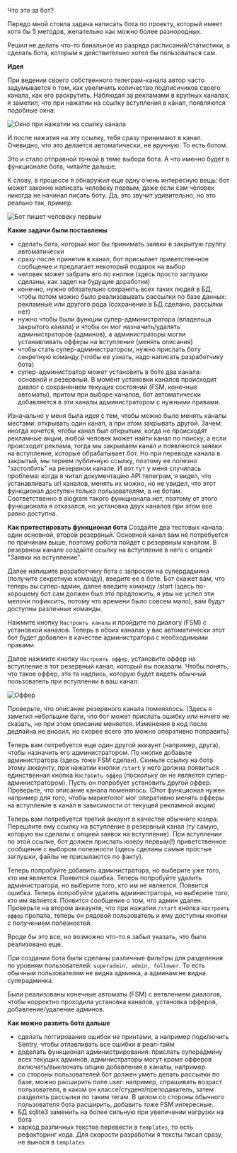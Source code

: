 Что это за бот?

Передо мной стояла задача написать бота по проекту, который имеет хотя бы 5 методов, желательно как можно более разнородных.

Решил не делать что-то банальное из разряда расписаний/статистики, а сделать бота, которым я действительно хотел бы пользоваться сам.

**Идея**

При ведении своего собственного телеграм-канала автор часто задумывается о том, как увеличить количество подписичиков своего канала, как его раскрутить. Наблюдая за рекламами в крупных каналах, я заметил, что при нажатии на ссылку вступления в канал, появляются подобные окна:

![Окно при нажатии на ссылку канала](https://i.ibb.co/tDkqdxn/IMG-1645.jpg)

И после нажатия на эту ссылку, тебя сразу принимают в канал. Очевидно, что это делается автоматически, не вручную. То есть ботом.

Это и стало отправной точкой в теме выбора бота. А что именно будет в функционале бота, читайте дальше.

К слову, в процессе я обнаружил еще одну очень интересную вещь: бот может законно написать человеку первым, даже если сам человек никогда не начинал писать боту. Да, это звучит удивительно, но это реально так, пример:

![Бот пишет человеку первым](https://i.ibb.co/CnbSf9N/IMG-1630.png)

**Какие задачи были поставлены**

+ сделать бота, который мог бы принимать заявки в закрытую группу автоматически
+ сразу после принятия в канал, бот присылает приветственное сообщение и предлагает некоторый подарок на выбор
+ человек может забрать его по кнопке (здесь просто заглушки сделаны, как задел на будущие доработки)
+ конечно, нужно обязательно сохранять всех таких людей в БД, чтобы потом можно было реализовывать рассылки по базе данных: рекламные или другого рода (сохранение в БД сделано, рассылки нет)
+ нужно чтобы были функции супер-администратора (владельца закрытого канала) и чтобы он мог назначить/удалять администраторов (админов), а администраторы могли устанавливать офферы на вступление (менять описания)
+ чтобы стать супер-администратором, нужно прислать боту секретную команду (чтобы ее узнать, надо написать разработчику бота)
+ супер-администратор может установить в боте два канала: основной и резервный. В момент установки каналов происходит диалог с сохранением текущих состояний (FSM, конечные автоматы), притом при выборе каналов, бот автоматически добавляется в эти каналы администратором с нужными правами.

Изначально у меня была идея с тем, чтобы можно было менять каналы местами: открывать один канал, а при этом закрывать другой. Зачем: иногда хочется, чтобы канал был открытым, когда не происходят рекламные акции, любой человек может найти канал по поиску, а если происходит реклама, тогда мы закрываем канал и появляются заявки на вступление, которые обрабатывает бот. Но при переводе канала в закрытый, мы теряем публичную ссылку, поэтому ее полезно "застолбить" на резервном канале. И вот тут у меня случилась проблема: когда я читал документацию API телеграм, я видел, что устанавливать url каналов, менять их можно, но не увидел, что этот функционал доступен только пользователям, а не ботам. Соответственно в aiogram такого функционала нет, поэтому от этого функционала я отказался, но установка двух каналов при этом все равно доступна.

**Как протестировать функционал бота**
Создайте два тестовых канала: один основной, второй резервный. Основной канал вам не потребуется по причинам выше, поэтому работа пойдет с резервным каналом. В резервном канале создайте ссылку на вступление в него с опцией "Заявки на вступление".

Далее напишите разработчику бота с запросом на супердадмина (получите секретную команду), введите ее в боте. Бот скажет вам, что теперь вы супер-админ, далее введите команду /start (здесь по-хорошему бот сам должен был это предложить, я увы не успел эти мелочи пофиксить, потому что времени было совсем мало), вам будут доступны различные команды.

Нажмите кнопку `Настроить каналы` и пройдите по диалогу (FSM) с установкой каналов. Теперь в обоих каналах у вас автоматически этот бот будет добавлен в качестве администратора с необходимыми правами.

Далее нажмите кнопку `Настроить оффер`, установите оффер на вступление в тот резервный канал, который вы показали. Чтобы понять, что такое оффер, это та надпись, которую будет видеть обычный пользователь при вступлении в ваш канал:

![Оффер](https://i.ibb.co/f1G9Tnr/offer.jpg)

Проверьте, что описание резервного канала поменялось. (Здесь я заметил небольшие баги, что бот может прислать ошибку или ничего не сказать, но при этом описание меняется. Изменения в код после дедлайна не вносил, но скорее всего это можно оперативно поправить)

Теперь вам потребуется еще один другой аккаунт (например, друга), чтобы назначить его администратором. По кнопке добавьте администратора (здесь тоже FSM сделан). Скиньте ссылку на бота этому аккаунту, при нажатии кнопки `/start` у него должна появиться единственная кнопка `Настроить оффер` (поскольку он не является супер-администратором). Пусть он попробует установить другой оффер. Проверьте, что описание канала поменялось. (Этот функционал нужен например для того, чтобы маркетолог мог оперативно менять офферы на вступление в канал в зависимости от текущей рекламной акции)

Теперь вам потребуется третий аккаунт в качестве обычного юзера. Перешлите ему ссылку на вступление в резервный канал (ту самую, которую вы сделали с опцией заявок на вступление). При вступлении по этой ссылке, бот должен прислать юзеру первым(!) приветственное сообщение с выбором полезности (здесь сделаны самые простые заглушки, файлы не присылаются по факту).

Теперь попробуйте добавить администратора, но выберите уже того, кто им является. Появится ошибка.
Теперь попробуйте удалить администратора, но выберите того, кто им не является. Появится ошибка.
Теперь попробуйте удалить администратора, но выберите того, кто им является. Появится сообщение о том, что админ удален. Проверьте на втором аккаунте, что при нажатии `/start` кнопка `Настроить оффер` пропала, теперь он рядовой пользователь и ему доступны кнопки с получением полезностей.

Вроде бы это все, но возможно что-то я забыл указать, что было реализовано еще.

При создании бота были сделаны различные фильтры для разделения по уровням пользователей: `superadmin, admin, follower`. То есть обычным пользователям не видна админка, а админам не видна суперадминка. 

Были реализованы конечные автоматы (FSM) с ветвлением диалогов, чтобы корректно проходила установка каналов, установка офферов, добавление/удаление админов.

**Как можно развить бота дальше**
+ сделать логгирование ошибок не принтами, а например подключить Sentry, чтобы отлавливать все ошибки в реал-тайм
+ доделать функционал администрирования: прислать суперадмину всех текущих админов, администраторы могут кроме офферов включать/выключать опцию добавления в каналы, например
+ со стороны пользователей бот должен уметь делать рассылки по базе, можно расширить поле user: например, спрашивать возраст пользователя, в каком он классе/студент/преподаватель, затем разделять рассылки по таким тегам. В целом со стороны обычного пользователя бота расширить, добавить тоже FSM интересные.
+ БД sqlite3 заменить на более сильную при увеличении нагрузки на бота
+ харкод различных текстов перевести в `templates`, то есть рефакторинг кода. Для скорости разработки я тексты писал сразу, не вынося в `templates`

